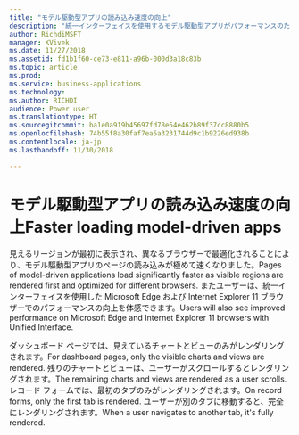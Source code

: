 ```yaml
---
title: "モデル駆動型アプリの読み込み速度の向上"
description: "統一インターフェイスを使用するモデル駆動型アプリがパフォーマンスのために最適化されました"
author: RichdiMSFT
manager: KVivek
ms.date: 11/27/2018
ms.assetid: fd1b1f60-ce73-e811-a96b-000d3a18c83b
ms.topic: article
ms.prod: 
ms.service: business-applications
ms.technology: 
ms.author: RICHDI
audience: Power user
ms.translationtype: HT
ms.sourcegitcommit: ba1e0a919b45697fd78e54e462b89f37cc8880b5
ms.openlocfilehash: 74b55f8a30faf7ea5a3231744d9c1b9226ed938b
ms.contentlocale: ja-jp
ms.lasthandoff: 11/30/2018

---
```

# <a name="faster-loading-model-driven-apps"></a><span data-ttu-id="47da0-103">モデル駆動型アプリの読み込み速度の向上</span><span class="sxs-lookup"><span data-stu-id="47da0-103">Faster loading model-driven apps</span></span>




<span data-ttu-id="47da0-104">見えるリージョンが最初に表示され、異なるブラウザーで最適化されることにより、モデル駆動型アプリのページの読み込みが極めて速くなりました。</span><span class="sxs-lookup"><span data-stu-id="47da0-104">Pages of model-driven applications load significantly faster as visible regions are rendered first and optimized for different browsers.</span></span> <span data-ttu-id="47da0-105">またユーザーは、統一インターフェイスを使用した Microsoft Edge および Internet Explorer 11 ブラウザーでのパフォーマンスの向上を体感できます。</span><span class="sxs-lookup"><span data-stu-id="47da0-105">Users will also see improved performance on Microsoft Edge and Internet Explorer 11 browsers with Unified Interface.</span></span> 

<span data-ttu-id="47da0-106">ダッシュボード ページでは、見えているチャートとビューのみがレンダリングされます。</span><span class="sxs-lookup"><span data-stu-id="47da0-106">For dashboard pages, only the visible charts and views are rendered.</span></span> <span data-ttu-id="47da0-107">残りのチャートとビューは、ユーザーがスクロールするとレンダリングされます。</span><span class="sxs-lookup"><span data-stu-id="47da0-107">The remaining charts and views are rendered as a user scrolls.</span></span> <span data-ttu-id="47da0-108">レコード フォームでは、最初のタブのみがレンダリングされます。</span><span class="sxs-lookup"><span data-stu-id="47da0-108">On record forms, only the first tab is rendered.</span></span> <span data-ttu-id="47da0-109">ユーザーが別のタブに移動すると、完全にレンダリングされます。</span><span class="sxs-lookup"><span data-stu-id="47da0-109">When a user navigates to another tab, it's fully rendered.</span></span> 
